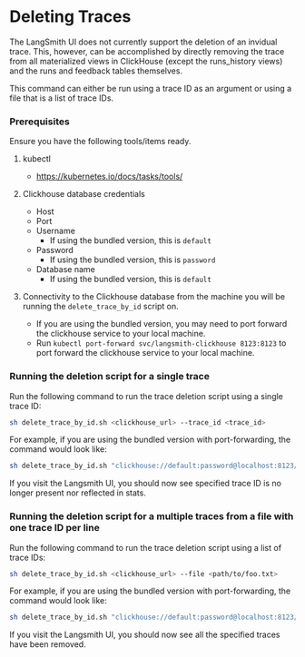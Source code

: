 # Deleting Traces

The LangSmith UI does not currently support the deletion of an invidual trace. This, however, can be accomplished by directly removing the trace from all materialized views in ClickHouse (except the runs_history views) and the runs and feedback tables themselves.

This command can either be run using a trace ID as an argument or using a file that is a list of trace IDs.

### Prerequisites

Ensure you have the following tools/items ready.

1. kubectl

   - https://kubernetes.io/docs/tasks/tools/

2. Clickhouse database credentials

   - Host
   - Port
   - Username
     - If using the bundled version, this is `default`
   - Password
     - If using the bundled version, this is `password`
   - Database name
     - If using the bundled version, this is `default`

3. Connectivity to the Clickhouse database from the machine you will be running the `delete_trace_by_id` script on.

   - If you are using the bundled version, you may need to port forward the clickhouse service to your local machine.
   - Run `kubectl port-forward svc/langsmith-clickhouse 8123:8123` to port forward the clickhouse service to your local machine.

### Running the deletion script for a single trace

Run the following command to run the trace deletion script using a single trace ID:

```bash
sh delete_trace_by_id.sh <clickhouse_url> --trace_id <trace_id>
```

For example, if you are using the bundled version with port-forwarding, the command would look like:

```bash
sh delete_trace_by_id.sh "clickhouse://default:password@localhost:8123/default" --trace_id 4ec70ec7-0808-416a-b836-7100aeec934b
```

If you visit the Langsmith UI, you should now see specified trace ID is no longer present nor reflected in stats.

### Running the deletion script for a multiple traces from a file with one trace ID per line

Run the following command to run the trace deletion script using a list of trace IDs:

```bash
sh delete_trace_by_id.sh <clickhouse_url> --file <path/to/foo.txt>
```

For example, if you are using the bundled version with port-forwarding, the command would look like:

```bash
sh delete_trace_by_id.sh "clickhouse://default:password@localhost:8123/default" --file path/to/traces.txt
```

If you visit the Langsmith UI, you should now see all the specified traces have been removed.

